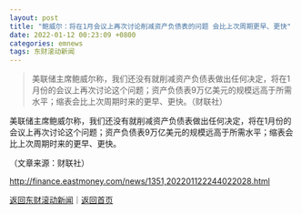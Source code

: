 ```yaml
---
layout: post
title: "鲍威尔：将在1月会议上再次讨论削减资产负债表的问题 会比上次周期更早、更快"
date: 2022-01-12 00:23:09 +0800
categories: emnews
tags: 东财滚动新闻
---
```

> 美联储主席鲍威尔称，我们还没有就削减资产负债表做出任何决定，将在1月份的会议上再次讨论这个问题；资产负债表9万亿美元的规模远高于所需水平；缩表会比上次周期时来的更早、更快。（财联社）

<p>美联储主席鲍威尔称，我们还没有就削减资产负债表做出任何决定，将在1月份的会议上再次讨论这个问题；资产负债表9万亿美元的规模远高于所需水平；缩表会比上次周期时来的更早、更快。</p><p class="em_media">（文章来源：财联社）</p>

<http://finance.eastmoney.com/news/1351,202201122244022028.html>

[返回东财滚动新闻](//finews.withounder.com/emnews/)｜[返回首页](//finews.withounder.com/)